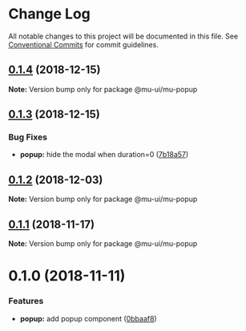 # Change Log

All notable changes to this project will be documented in this file.
See [Conventional Commits](https://conventionalcommits.org) for commit guidelines.

## [0.1.4](https://github.com/mu-ui/mu-ui/compare/@mu-ui/mu-popup@0.1.3...@mu-ui/mu-popup@0.1.4) (2018-12-15)

**Note:** Version bump only for package @mu-ui/mu-popup





## [0.1.3](https://github.com/mu-ui/mu-ui/compare/@mu-ui/mu-popup@0.1.2...@mu-ui/mu-popup@0.1.3) (2018-12-15)


### Bug Fixes

* **popup:** hide the modal when duration=0 ([7b18a57](https://github.com/mu-ui/mu-ui/commit/7b18a57))





## [0.1.2](https://github.com/mu-ui/mu-ui/compare/@mu-ui/mu-popup@0.1.1...@mu-ui/mu-popup@0.1.2) (2018-12-03)

**Note:** Version bump only for package @mu-ui/mu-popup





## [0.1.1](https://github.com/mu-ui/mu-ui/compare/@mu-ui/mu-popup@0.1.0...@mu-ui/mu-popup@0.1.1) (2018-11-17)

**Note:** Version bump only for package @mu-ui/mu-popup





# 0.1.0 (2018-11-11)


### Features

* **popup:** add popup component ([0bbaaf8](https://github.com/mu-ui/mu-ui/commit/0bbaaf8))
